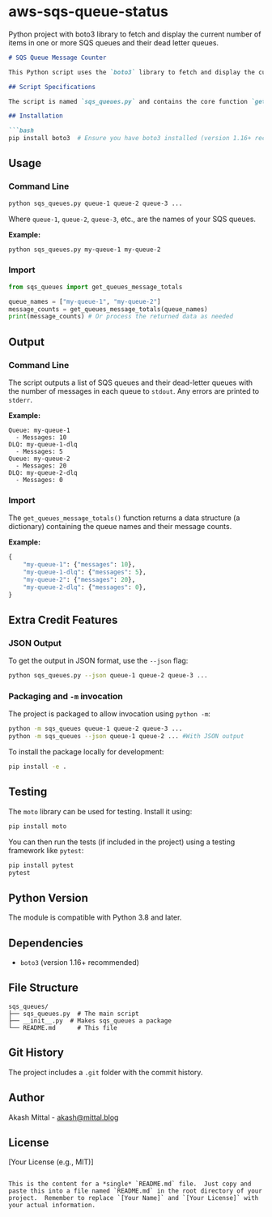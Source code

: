 # aws-sqs-queue-status
Python project with boto3 library to fetch and display the current number of items in one or more SQS queues and their dead letter queues.

```markdown
# SQS Queue Message Counter

This Python script uses the `boto3` library to fetch and display the current number of items (messages) in one or more SQS queues and their associated dead-letter queues (DLQs).

## Script Specifications

The script is named `sqs_queues.py` and contains the core function `get_queues_message_totals(queues: List)`.  It's designed to be used both directly from the command line and imported as a module.

## Installation

```bash
pip install boto3  # Ensure you have boto3 installed (version 1.16+ recommended)
```

## Usage

### Command Line

```bash
python sqs_queues.py queue-1 queue-2 queue-3 ...
```

Where `queue-1`, `queue-2`, `queue-3`, etc., are the names of your SQS queues.

**Example:**

```bash
python sqs_queues.py my-queue-1 my-queue-2
```

### Import

```python
from sqs_queues import get_queues_message_totals

queue_names = ["my-queue-1", "my-queue-2"]
message_counts = get_queues_message_totals(queue_names)
print(message_counts) # Or process the returned data as needed
```

## Output

### Command Line

The script outputs a list of SQS queues and their dead-letter queues with the number of messages in each queue to `stdout`. Any errors are printed to `stderr`.

**Example:**

```
Queue: my-queue-1
  - Messages: 10
DLQ: my-queue-1-dlq
  - Messages: 5
Queue: my-queue-2
  - Messages: 20
DLQ: my-queue-2-dlq
  - Messages: 0
```

### Import

The `get_queues_message_totals()` function returns a data structure (a dictionary) containing the queue names and their message counts.

**Example:**

```python
{
    "my-queue-1": {"messages": 10},
    "my-queue-1-dlq": {"messages": 5},
    "my-queue-2": {"messages": 20},
    "my-queue-2-dlq": {"messages": 0},
}
```

## Extra Credit Features

### JSON Output

To get the output in JSON format, use the `--json` flag:

```bash
python sqs_queues.py --json queue-1 queue-2 queue-3 ...
```

### Packaging and `-m` invocation

The project is packaged to allow invocation using `python -m`:

```bash
python -m sqs_queues queue-1 queue-2 queue-3 ...
python -m sqs_queues --json queue-1 queue-2 ... #With JSON output
```

To install the package locally for development:

```bash
pip install -e .
```

## Testing

The `moto` library can be used for testing. Install it using:

```bash
pip install moto
```

You can then run the tests (if included in the project) using a testing framework like `pytest`:

```bash
pip install pytest
pytest
```

## Python Version

The module is compatible with Python 3.8 and later.

## Dependencies

* `boto3` (version 1.16+ recommended)

## File Structure

```
sqs_queues/
├── sqs_queues.py  # The main script
├── __init__.py  # Makes sqs_queues a package
└── README.md      # This file
```

## Git History

The project includes a `.git` folder with the commit history.

## Author

Akash Mittal - akash@mittal.blog

## License

[Your License (e.g., MIT)]
```

This is the content for a *single* `README.md` file.  Just copy and paste this into a file named `README.md` in the root directory of your project.  Remember to replace `[Your Name]` and `[Your License]` with your actual information.
